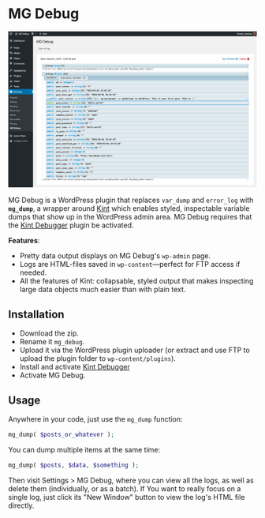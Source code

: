 # MG Debug

![Screenshot](screenshot.png)

MG Debug is a WordPress plugin that replaces `var_dump` and `error_log` with **`mg_dump`**, a wrapper around [Kint](https://kint-php.github.io/kint/) which enables styled, inspectable variable dumps that show up in the WordPress admin area. MG Debug requires that the [Kint Debugger](https://wordpress.org/plugins/kint-debugger/) plugin be activated.

**Features**:

- Pretty data output displays on MG Debug's `wp-admin` page.
- Logs are HTML-files saved in `wp-content`—perfect for FTP access if needed.
- All the features of Kint: collapsable, styled output that makes inspecting large data objects much easier than with plain text.

## Installation

- Download the zip.
- Rename it `mg_debug`.
- Upload it via the WordPress plugin uploader (or extract and use FTP to upload the plugin folder to `wp-content/plugins`).
- Install and activate [Kint Debugger](https://wordpress.org/plugins/kint-debugger/)
- Activate MG Debug.

## Usage

Anywhere in your code, just use the `mg_dump` function:

```php
mg_dump( $posts_or_whatever );
```

You can dump multiple items at the same time:

```php
mg_dump( $posts, $data, $something );
```

Then visit Settings > MG Debug, where you can view all the logs, as well as delete them (individually, or as a batch). If You want to really focus on a single log, just click its "New Window" button to view the log's HTML file directly.